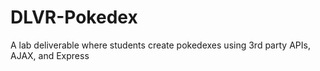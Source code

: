 # DLVR-Pokedex
A lab deliverable where students create pokedexes using 3rd party APIs, AJAX, and Express
